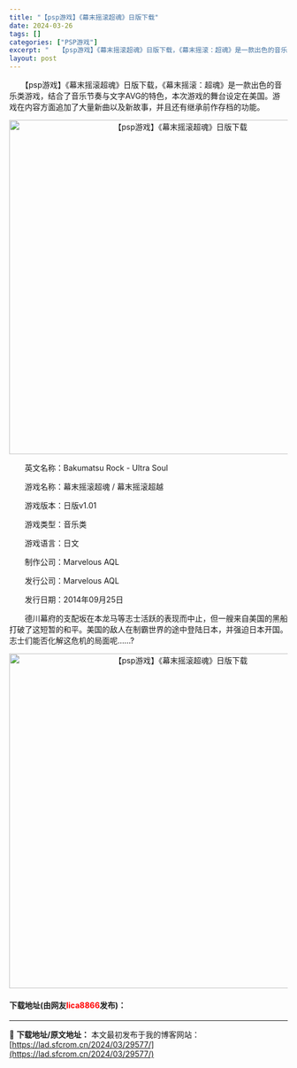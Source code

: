 ```yaml
---
title: "【psp游戏】《幕末摇滚超魂》日版下载"
date: 2024-03-26
tags: []
categories: ["PSP游戏"]
excerpt: "　　【psp游戏】《幕末摇滚超魂》日版下载，《幕末摇滚：超魂》是一款出色的音乐类游戏，结合了音乐节奏与文字AVG的特色，本次游戏的舞台设定在美国。游戏在内容方面追加了大量新曲以及新故事，并且还有继承前作存档的功能。 　　英文名称：Bakumatsu Rock - Ultra Soul 　　游戏名称：&hellip;"
layout: post
---
```


 <p>　　【psp游戏】《幕末摇滚超魂》日版下载，《幕末摇滚：超魂》是一款出色的音乐类游戏，结合了音乐节奏与文字AVG的特色，本次游戏的舞台设定在美国。游戏在内容方面追加了大量新曲以及新故事，并且还有继承前作存档的功能。</p> <p align="center"><img align="" border="0" src="https://lad.sfcrom.cn/wp-content/uploads/2024/03/20240325_6602029f08447.png" width="604" alt="【psp游戏】《幕末摇滚超魂》日版下载" /></p> <p>　　英文名称：Bakumatsu Rock - Ultra Soul</p> <p>　　游戏名称：幕末摇滚超魂 / 幕末摇滚超越</p> <p>　　游戏版本：日版v1.01</p> <p>　　游戏类型：音乐类</p> <p>　　游戏语言：日文</p> <p>　　制作公司：Marvelous AQL</p> <p>　　发行公司：Marvelous AQL</p> <p>　　发行日期：2014年09月25日</p> <p>　　德川幕府的支配坂在本龙马等志士活跃的表现而中止，但一艘来自美国的黑船打破了这短暂的和平。美国的敌人在制霸世界的途中登陆日本，并强迫日本开国。志士们能否化解这危机的局面呢&hellip;&hellip;?</p> <p align="center"><img align="" border="0" src="https://lad.sfcrom.cn/wp-content/uploads/2024/03/20240325_660202a0622a6.png" width="605" alt="【psp游戏】《幕末摇滚超魂》日版下载" /></p> <p><h4>下载地址(由网友<font color="red">lica8866</font>发布)：</h4></p> 

---
📖 **下载地址/原文地址：** 本文最初发布于我的博客网站：[https://lad.sfcrom.cn/2024/03/29577/](https://lad.sfcrom.cn/2024/03/29577/)
